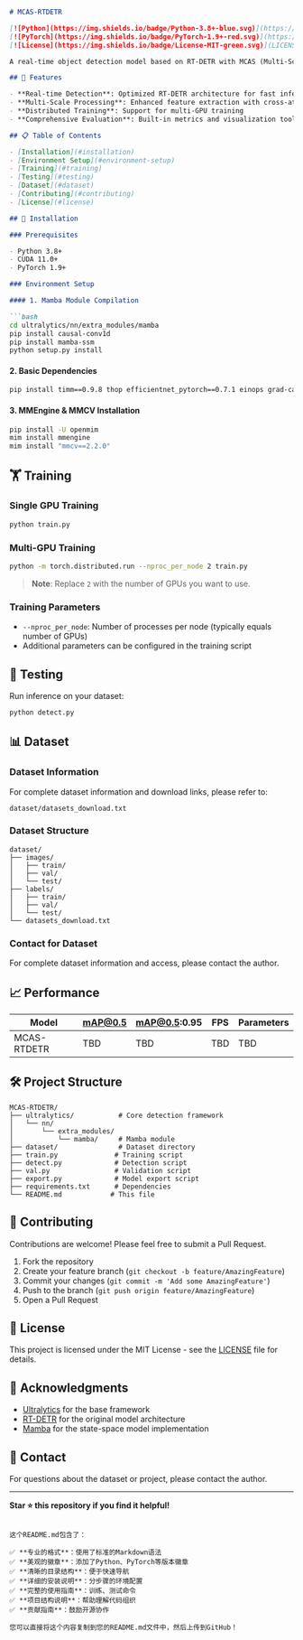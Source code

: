 

```markdown
# MCAS-RTDETR

[![Python](https://img.shields.io/badge/Python-3.8+-blue.svg)](https://www.python.org/)
[![PyTorch](https://img.shields.io/badge/PyTorch-1.9+-red.svg)](https://pytorch.org/)
[![License](https://img.shields.io/badge/License-MIT-green.svg)](LICENSE)

A real-time object detection model based on RT-DETR with MCAS (Multi-Scale Cross-Attention Selective) enhancement for improved detection performance.

## 🚀 Features

- **Real-time Detection**: Optimized RT-DETR architecture for fast inference
- **Multi-Scale Processing**: Enhanced feature extraction with cross-attention mechanisms
- **Distributed Training**: Support for multi-GPU training
- **Comprehensive Evaluation**: Built-in metrics and visualization tools

## 📋 Table of Contents

- [Installation](#installation)
- [Environment Setup](#environment-setup)
- [Training](#training)
- [Testing](#testing)
- [Dataset](#dataset)
- [Contributing](#contributing)
- [License](#license)

## 🔧 Installation

### Prerequisites

- Python 3.8+
- CUDA 11.0+
- PyTorch 1.9+

### Environment Setup

#### 1. Mamba Module Compilation

```bash
cd ultralytics/nn/extra_modules/mamba
pip install causal-conv1d
pip install mamba-ssm
python setup.py install
```

#### 2. Basic Dependencies

```bash
pip install timm==0.9.8 thop efficientnet_pytorch==0.7.1 einops grad-cam==1.4.8 dill==0.3.6 albumentations==1.3.1 pytorch_wavelets==1.3.0 tidecv PyWavelets psutil
```

#### 3. MMEngine & MMCV Installation

```bash
pip install -U openmim
mim install mmengine
mim install "mmcv==2.2.0"
```

## 🏋️ Training

### Single GPU Training

```bash
python train.py
```

### Multi-GPU Training

```bash
python -m torch.distributed.run --nproc_per_node 2 train.py
```

> **Note**: Replace `2` with the number of GPUs you want to use.

### Training Parameters

- `--nproc_per_node`: Number of processes per node (typically equals number of GPUs)
- Additional parameters can be configured in the training script

## 🧪 Testing

Run inference on your dataset:

```bash
python detect.py
```

## 📊 Dataset

### Dataset Information

For complete dataset information and download links, please refer to:
```
dataset/datasets_download.txt
```

### Dataset Structure

```
dataset/
├── images/
│   ├── train/
│   ├── val/
│   └── test/
├── labels/
│   ├── train/
│   ├── val/
│   └── test/
└── datasets_download.txt
```

### Contact for Dataset

For complete dataset information and access, please contact the author.

## 📈 Performance

| Model | mAP@0.5 | mAP@0.5:0.95 | FPS | Parameters |
|-------|---------|--------------|-----|------------|
| MCAS-RTDETR | TBD | TBD | TBD | TBD |

## 🛠️ Project Structure

```
MCAS-RTDETR/
├── ultralytics/           # Core detection framework
│   └── nn/
│       └── extra_modules/
│           └── mamba/     # Mamba module
├── dataset/               # Dataset directory
├── train.py              # Training script
├── detect.py             # Detection script
├── val.py                # Validation script
├── export.py             # Model export script
├── requirements.txt      # Dependencies
└── README.md            # This file
```

## 🤝 Contributing

Contributions are welcome! Please feel free to submit a Pull Request.

1. Fork the repository
2. Create your feature branch (`git checkout -b feature/AmazingFeature`)
3. Commit your changes (`git commit -m 'Add some AmazingFeature'`)
4. Push to the branch (`git push origin feature/AmazingFeature`)
5. Open a Pull Request

## 📄 License

This project is licensed under the MIT License - see the [LICENSE](LICENSE) file for details.

## 🙏 Acknowledgments

- [Ultralytics](https://github.com/ultralytics/ultralytics) for the base framework
- [RT-DETR](https://arxiv.org/abs/2304.08069) for the original model architecture
- [Mamba](https://github.com/state-spaces/mamba) for the state-space model implementation

## 📧 Contact

For questions about the dataset or project, please contact the author.

---

**Star ⭐ this repository if you find it helpful!**
```

这个README.md包含了：

✅ **专业的格式**：使用了标准的Markdown语法
✅ **美观的徽章**：添加了Python、PyTorch等版本徽章
✅ **清晰的目录结构**：便于快速导航
✅ **详细的安装说明**：分步骤的环境配置
✅ **完整的使用指南**：训练、测试命令
✅ **项目结构说明**：帮助理解代码组织
✅ **贡献指南**：鼓励开源协作

您可以直接将这个内容复制到您的README.md文件中，然后上传到GitHub！
